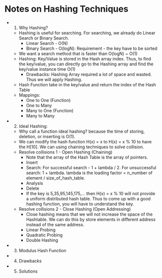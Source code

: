 # Notes on Hashing Techniques
- 1. Why Hashing?
    - Hashing is useful for searching. For searching, we already do Linear Search or Binary Search.
        - Linear Search - O(N)
        - Binary Search - O(logN): Requirement - the key have to be sorted
    - We want a search method that is faster than O(logN) ~ O(1)
    - Hashing: Key/Value is stored in the Hash array index. Thus, to find the key/value, you can directly go to the Hashing array and find the key/value instance time O(1)
        - Drawbacks: Hashing Array required a lot of space and wasted. Thus we will apply Hashing.
    - Hash Function take in the key/value and return the index of the Hash Table
    - Mappings:
        - One to One (Function)
        - One to Many
        - Many to One (Function)
        - Many to Many

- 2. Ideal Hashing:
    - Why call a function ideal hashing? because the time of storing, deletion, or inserting is O(1).
    - We can modify the hash function H(x) = x to H(x) = x % 10 to have the H[10]. We can using chaining techniques to solve collision.
    - Resolve collisions 1 - Open Hashing (Chaining)
        - Note that the array of the Hash Table is the array of pointers.
        - Insert 
        - Search: For successful search - 1 + lambda / 2. For unsuccessful search: 1 + lambda. lambda is the loading factor = n_number of element  / size_of_hash_table.
        - Analysis
        - Delete
        - If the key is 5,35,95,145,175,... then H(x) = x % 10 will not provide a uniform distributed hash table. Thus to come up with a good hashing function, you will have to understand the key.
    - Resolve collisions 2 - Close Hashing (Open Addressing)
        - Close hashing means that we will not increase the space of the Hashtable. We can do this by store elements in different address instead of the same address.
        - Linear Probing
        - Quadratic Probing
        - Double Hashing


- 3. Modulus Hash Function
- 4. Drawbacks
- 5. Solutions 
